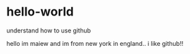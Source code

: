 # hello-world
understand how to use github
 
hello im maiew and im from new york in england.. i like github!!